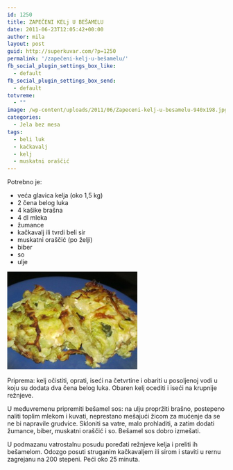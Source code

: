 ```yaml
---
id: 1250
title: ZAPEČENI KELj U BEŠAMELU
date: 2011-06-23T12:05:42+00:00
author: mila
layout: post
guid: http://superkuvar.com/?p=1250
permalink: '/zapečeni-kelj-u-bešamelu/'
fb_social_plugin_settings_box_like:
  - default
fb_social_plugin_settings_box_send:
  - default
totvreme:
  - ""
image: /wp-content/uploads/2011/06/Zapeceni-kelj-u-besamelu-940x198.jpg
categories:
  - Jela bez mesa
tags:
  - beli luk
  - kačkavalj
  - kelj
  - muskatni oraščić
---
```

Potrebno je:

  * veća glavica kelja (oko 1,5 kg)
  * 2 čena belog luka
  * 4 kašike brašna
  * 4 dl mleka
  * žumance
  * kačkavalj ili tvrdi beli sir
  * muskatni oraščić (po želji)
  * biber
  * so
  * ulje

<img class="alignnone size-medium wp-image-4887" title="Zapeceni kelj u besamelu" src="/wp-content/uploads/2011/06/Zapeceni-kelj-u-besamelu-300x225.jpg" alt="" width="300" height="225" /> 

Priprema: kelj očistiti, oprati, iseći na četvrtine i obariti u posoljenoj vodi u koju su dodata dva čena belog luka. Obaren kelj ocediti i iseći na krupnije režnjeve.

U međuvremenu pripremiti bešamel sos: na ulju propržiti brašno, postepeno naliti toplim mlekom i kuvati, neprestano mešajući žicom za mućenje da se ne bi napravile grudvice. Skloniti sa vatre, malo prohladiti, a zatim dodati žumance, biber, muskatni oraščić i so. Bešamel sos dobro izmešati.

U podmazanu vatrostalnu posudu poređati režnjeve kelja i preliti ih bešamelom. Odozgo posuti struganim kačkavaljem ili sirom i staviti u rernu zagrejanu na 200 stepeni. Peći oko 25 minuta.